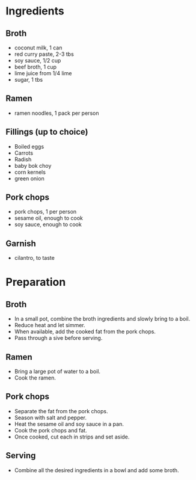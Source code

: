 # Ingredients

## Broth
- coconut milk, 1 can
- red curry paste, 2-3 tbs
- soy sauce, 1/2 cup
- beef broth, 1 cup
- lime juice from 1/4 lime
- sugar, 1 tbs

## Ramen
- ramen noodles, 1 pack per person

## Fillings (up to choice)
- Boiled eggs
- Carrots
- Radish
- baby bok choy
- corn kernels
- green onion

## Pork chops
- pork chops, 1 per person
- sesame oil, enough to cook
- soy sauce, enough to cook

## Garnish
- cilantro, to taste

# Preparation

## Broth
- In a small pot, combine the broth ingredients and slowly bring to a boil.
- Reduce heat and let simmer.
- When available, add the cooked fat from the pork chops.
- Pass through a sive before serving.

## Ramen
- Bring a large pot of water to a boil.
- Cook the ramen.

## Pork chops
- Separate the fat from the pork chops.
- Season with salt and pepper.
- Heat the sesame oil and soy sauce in a pan.
- Cook the pork chops and fat.
- Once cooked, cut each in strips and set aside.

## Serving

- Combine all the desired ingredients in a bowl and add some broth.

